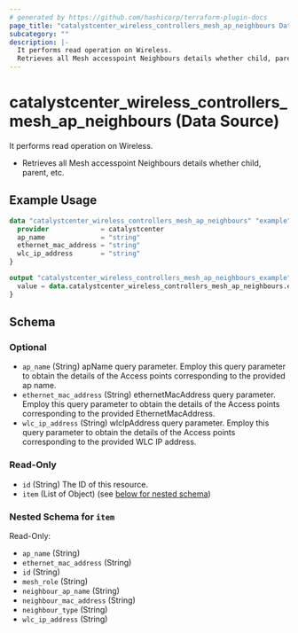 ```yaml
---
# generated by https://github.com/hashicorp/terraform-plugin-docs
page_title: "catalystcenter_wireless_controllers_mesh_ap_neighbours Data Source - terraform-provider-catalystcenter"
subcategory: ""
description: |-
  It performs read operation on Wireless.
  Retrieves all Mesh accesspoint Neighbours details whether child, parent, etc.
---
```


# catalystcenter_wireless_controllers_mesh_ap_neighbours (Data Source)

It performs read operation on Wireless.

- Retrieves all Mesh accesspoint Neighbours details whether child, parent, etc.

## Example Usage

```terraform
data "catalystcenter_wireless_controllers_mesh_ap_neighbours" "example" {
  provider             = catalystcenter
  ap_name              = "string"
  ethernet_mac_address = "string"
  wlc_ip_address       = "string"
}

output "catalystcenter_wireless_controllers_mesh_ap_neighbours_example" {
  value = data.catalystcenter_wireless_controllers_mesh_ap_neighbours.example.item
}
```

<!-- schema generated by tfplugindocs -->
## Schema

### Optional

- `ap_name` (String) apName query parameter. Employ this query parameter to obtain the details of the Access points corresponding to the provided ap name.
- `ethernet_mac_address` (String) ethernetMacAddress query parameter. Employ this query parameter to obtain the details of the Access points corresponding to the provided EthernetMacAddress.
- `wlc_ip_address` (String) wlcIpAddress query parameter. Employ this query parameter to obtain the details of the Access points corresponding to the provided WLC IP address.

### Read-Only

- `id` (String) The ID of this resource.
- `item` (List of Object) (see [below for nested schema](#nestedatt--item))

<a id="nestedatt--item"></a>
### Nested Schema for `item`

Read-Only:

- `ap_name` (String)
- `ethernet_mac_address` (String)
- `id` (String)
- `mesh_role` (String)
- `neighbour_ap_name` (String)
- `neighbour_mac_address` (String)
- `neighbour_type` (String)
- `wlc_ip_address` (String)
